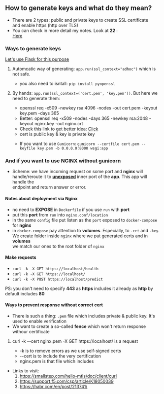 <h2>How to generate keys and what do they mean?</h2>

- There are 2 types: public and private keys to create SSL certificate<br>
	and enable https (http over TLS)
- You can check in more detail my notes. Look at **22** :<br>
	<a href="https://github.com/SleeplessChallenger/SystemsExpert.git">Here</a>

<h3>Ways to generate keys</h3>

<ins>Let's use Flask for this purpose</ins>

1. Automcatic way of generating: `app.run(ssl_context="adhoc")` which is not safe.
	- you also need to isntall: `pip install pyopenssl`

2. By hands: `app.run(ssl_context=('cert.pem', 'key.pem'))`. But here we need to generate them:
	<ul>
		<li>openssl req -x509 -newkey rsa:4096 -nodes -out cert.pem -keyout key.pem -days 365</li>
		<li>Better: openssl req -x509 -nodes -days 365 -newkey rsa:2048 -keyout nginx.key -out nginx.crt</li>
		<li>Check this link to get better idea: <a href="https://www.digicert.com/kb/ssl-support/openssl-quick-reference-guide.htm">Click</a>
		<li> cert is public key & key is private key

3. If you want to use `Gunicorn`: `gunicorn --certfile cert.pem --keyfile key.pem -b 0.0.0.0:8000 wsgi:app`

<h3>And if you want to use NGINX without gunicorn</h3>

- Scheme: we have incoming request on some port and **nginx** will handle/reroute it to **<ins>unexposed</ins>** inner port of the **app**. This app will handle the<br>
	endpoint and return answer or error.

<h4>Notes about deployment via Nginx</h4>

- no need to **EXPOSE** in `Dockerfile` if you use `run` with **port**
- put this **port** from `run` into `nginx.conf/location`
- in the same `config` file put listen as the `port` exposed to `docker-compose` for **nginx**
- in `docker-compose` pay attention to **volumes**. Especially, to `.crt` and `.key`. We create folder inside `nginx` where we put generated certs and in **volumes**<br>
	we match our ones to the root folder of `nginx`

<h4>Make requests</h4>

- `curl -k -X GET https://localhost/health`
- `curl -k -X GET https://localhost/`
- `curl -k -X POST https://localhost/predict`

PS: you don't need to specify **443** as **https** includes it already as **http** by default includes **80**


<h4>Ways to prevent response without correct cert</h4>

- There is such a thing: `.pem` file which includes private & public key. It's used to enable verification
- We want to create a so-called **fence** which won't return response withour certificate

<ol>
	<li>curl -k --cert  nginx.pem  -X GET https://localhost/ is a request</li>
		<ul>
			<li>-k is to remove errors as we use self-signed certs</li>
			<li>--cert is to include the very certification</li>
			<li>nginx.pem is that file which includes</li>
		</ul>
</ol>

- Links to visit:
	1. https://smallstep.com/hello-mtls/doc/client/curl
	2. https://support.f5.com/csp/article/K18050039
	3. https://habr.com/en/post/213741/
